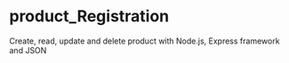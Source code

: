 # product_Registration
Create, read, update and delete product with Node.js, Express framework and JSON
